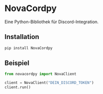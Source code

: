 # NovaCordpy

Eine Python-Bibliothek für Discord-Integration.

## Installation
```bash
pip install NovaCordpy
```

## Beispiel
```python
from novacordpy import NovaClient

client = NovaClient("DEIN_DISCORD_TOKEN")
client.run()
```
